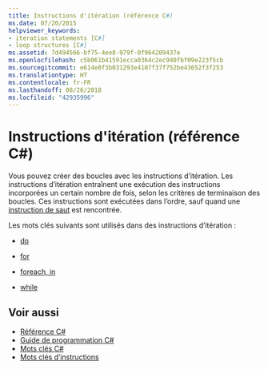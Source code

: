 ```yaml
---
title: Instructions d'itération (référence C#)
ms.date: 07/20/2015
helpviewer_keywords:
- iteration statements [C#]
- loop structures [C#]
ms.assetid: 7d494566-bf75-4ee8-979f-0f964209437e
ms.openlocfilehash: c5b061b41591ecca0364c2ec940fbf09e223f5cb
ms.sourcegitcommit: e614e0f3b031293e4107f37f752be43652f3f253
ms.translationtype: HT
ms.contentlocale: fr-FR
ms.lasthandoff: 08/26/2018
ms.locfileid: "42935996"
---
```

# <a name="iteration-statements-c-reference"></a>Instructions d'itération (référence C#)

Vous pouvez créer des boucles avec les instructions d’itération. Les instructions d’itération entraînent une exécution des instructions incorporées un certain nombre de fois, selon les critères de terminaison des boucles. Ces instructions sont exécutées dans l’ordre, sauf quand une [instruction de saut](jump-statements.md) est rencontrée.

Les mots clés suivants sont utilisés dans des instructions d’itération :

- [do](do.md)

- [for](for.md)

- [foreach, in](foreach-in.md)

- [while](while.md)

## <a name="see-also"></a>Voir aussi

- [Référence C#](../index.md)  
- [Guide de programmation C#](../../programming-guide/index.md)  
- [Mots clés C#](index.md)  
- [Mots clés d’instructions](statement-keywords.md)
